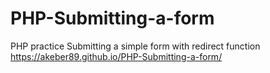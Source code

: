 # PHP-Submitting-a-form
PHP practice
Submitting a simple form with redirect function
https://akeber89.github.io/PHP-Submitting-a-form/

